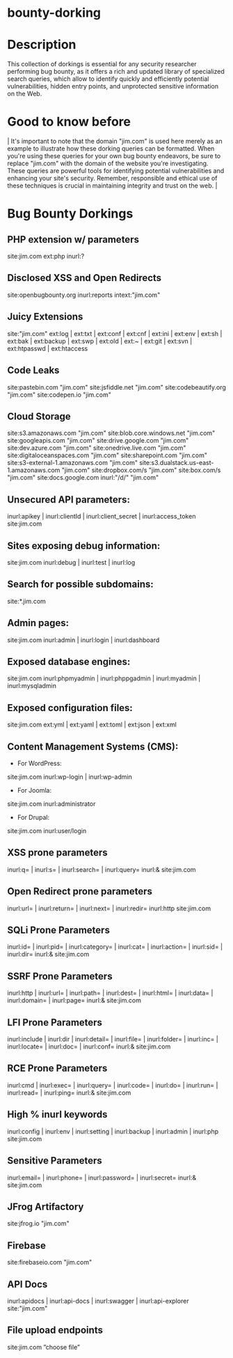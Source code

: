 # bounty-dorking

# Description
This collection of dorkings is essential for any security researcher performing bug bounty, as it offers a rich and updated library of specialized search queries, which allow to identify quickly and efficiently potential vulnerabilities, hidden entry points, and unprotected sensitive information on the Web.

# Good to know before

| It's important to note that the domain "jim.com" is used here merely as an example to illustrate how these dorking queries can be formatted. When you're using these queries for your own bug bounty endeavors, be sure to replace "jim.com" with the domain of the website you're investigating. These queries are powerful tools for identifying potential vulnerabilities and enhancing your site's security. Remember, responsible and ethical use of these techniques is crucial in maintaining integrity and trust on the web. |


# Bug Bounty Dorkings

## PHP extension w/ parameters
site:jim.com ext:php inurl:?

 
 
## Disclosed XSS and Open Redirects
site:openbugbounty.org inurl:reports intext:"jim.com"

 
 
## Juicy Extensions
site:"jim.com" ext:log | ext:txt | ext:conf | ext:cnf | ext:ini | ext:env | ext:sh | ext:bak | ext:backup | ext:swp | ext:old | ext:~ | ext:git | ext:svn | ext:htpasswd | ext:htaccess

 
 
## Code Leaks
site:pastebin.com "jim.com"
site:jsfiddle.net "jim.com"
site:codebeautify.org "jim.com"
site:codepen.io "jim.com"

 
 
## Cloud Storage
site:s3.amazonaws.com "jim.com"
site:blob.core.windows.net "jim.com"
site:googleapis.com "jim.com"
site:drive.google.com "jim.com"
site:dev.azure.com "jim.com"
site:onedrive.live.com "jim.com"
site:digitaloceanspaces.com "jim.com"
site:sharepoint.com "jim.com"
site:s3-external-1.amazonaws.com "jim.com"
site:s3.dualstack.us-east-1.amazonaws.com "jim.com"
site:dropbox.com/s "jim.com"
site:box.com/s "jim.com"
site:docs.google.com inurl:"/d/" "jim.com"


## Unsecured API parameters:

inurl:apikey | inurl:clientId | inurl:client_secret | inurl:access_token site:jim.com



## Sites exposing debug information:

site:jim.com inurl:debug | inurl:test | inurl:log

 
 

## Search for possible subdomains:

site:*.jim.com

 
 

## Admin pages:

site:jim.com inurl:admin | inurl:login | inurl:dashboard

 
 

## Exposed database engines:

site:jim.com inurl:phpmyadmin | inurl:phppgadmin | inurl:myadmin | inurl:mysqladmin

 
 

## Exposed configuration files:

site:jim.com ext:yml | ext:yaml | ext:toml | ext:json | ext:xml

 
 

## Content Management Systems (CMS):

- For WordPress:

site:jim.com inurl:wp-login | inurl:wp-admin

 
 

- For Joomla:

site:jim.com inurl:administrator

 
 

- For Drupal:

site:jim.com inurl:user/login

 
 
## XSS prone parameters
inurl:q= | inurl:s= | inurl:search= | inurl:query= inurl:& site:jim.com

 
 
## Open Redirect prone parameters
inurl:url= | inurl:return= | inurl:next= | inurl:redir= inurl:http site:jim.com

 
 
## SQLi Prone Parameters
inurl:id= | inurl:pid= | inurl:category= | inurl:cat= | inurl:action= | inurl:sid= | inurl:dir= inurl:& site:jim.com

 
 
## SSRF Prone Parameters
inurl:http | inurl:url= | inurl:path= | inurl:dest= | inurl:html= | inurl:data= | inurl:domain= | inurl:page= inurl:& site:jim.com

 
 
## LFI Prone Parameters
inurl:include | inurl:dir | inurl:detail= | inurl:file= | inurl:folder= | inurl:inc= | inurl:locate= | inurl:doc= | inurl:conf= inurl:& site:jim.com

 
 
## RCE Prone Parameters
inurl:cmd | inurl:exec= | inurl:query= | inurl:code= | inurl:do= | inurl:run= | inurl:read= | inurl:ping= inurl:& site:jim.com

 
 
## High % inurl keywords
inurl:config | inurl:env | inurl:setting | inurl:backup | inurl:admin | inurl:php site:jim.com

 
 
## Sensitive Parameters
inurl:email= | inurl:phone= | inurl:password= | inurl:secret= inurl:& site:jim.com

 
 
## JFrog Artifactory
site:jfrog.io "jim.com"

 
 
## Firebase
site:firebaseio.com "jim.com"

 
 
## API Docs
inurl:apidocs | inurl:api-docs | inurl:swagger | inurl:api-explorer site:"jim.com"

 
 
## File upload endpoints
site:jim.com ”choose file”